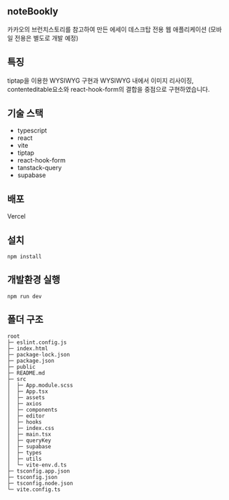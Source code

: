 ## noteBookly
카카오의 브런치스토리를 참고하여 만든 에세이 데스크탑 전용 웹 애플리케이션 (모바일 전용은 별도로 개발 예정)

## 특징
tiptap을 이용한 WYSIWYG 구현과 WYSIWYG 내에서 이미지 리사이징, contenteditable요소와 react-hook-form의 결합을 중점으로 구현하였습니다.

## 기술 스택
- typescript
- react
- vite
- tiptap
- react-hook-form
- tanstack-query
- supabase

## 배포
Vercel

## 설치
```
npm install
```

## 개발환경 실행
```
npm run dev
```

## 폴더 구조
```
root
├─ eslint.config.js
├─ index.html
├─ package-lock.json
├─ package.json
├─ public
├─ README.md
├─ src
│  ├─ App.module.scss
│  ├─ App.tsx
│  ├─ assets
│  ├─ axios
│  ├─ components
│  ├─ editor
│  ├─ hooks
│  ├─ index.css
│  ├─ main.tsx
│  ├─ queryKey
│  ├─ supabase
│  ├─ types
│  ├─ utils
│  └─ vite-env.d.ts
├─ tsconfig.app.json
├─ tsconfig.json
├─ tsconfig.node.json
└─ vite.config.ts
```
